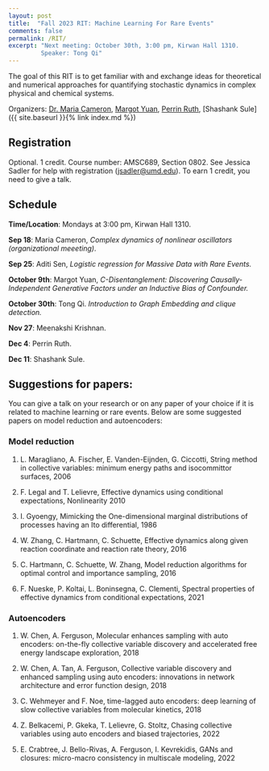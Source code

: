 ```yaml
---
layout: post
title:  "Fall 2023 RIT: Machine Learning For Rare Events"
comments: false
permalink: /RIT/
excerpt: "Next meeting: October 30th, 3:00 pm, Kirwan Hall 1310. 
         Speaker: Tong Qi"
---
```


The goal of this RIT is to get familiar with and exchange ideas for theoretical and numerical approaches for quantifying stochastic dynamics in complex physical and chemical systems.

Organizers: [Dr. Maria Cameron](https://www.math.umd.edu/~mariakc/), [Margot Yuan](mailto:jyuan@umd.edu), [Perrin Ruth](mailto:pruth@umd.edu), [Shashank Sule]({{ site.baseurl }}{% link index.md %})

## Registration 

Optional. 1 credit. Course number: AMSC689, Section 0802. See Jessica Sadler for help with registration (jsadler@umd.edu). To earn 1 credit, you need to give a talk.  

## Schedule 

**Time/Location**: Mondays at 3:00 pm, Kirwan Hall 1310. 

**Sep 18**: Maria Cameron, *Complex dynamics of nonlinear oscillators (organizational meeeting)*. 

**Sep 25**: Aditi Sen, *Logistic regression for Massive Data with Rare Events.* 

**October 9th**: Margot Yuan, *C-Disentanglement: Discovering Causally-Independent Generative Factors under an Inductive Bias of Confounder.*

**October 30th**: Tong Qi. *Introduction to Graph Embedding and clique detection.* 

**Nov 27**: Meenakshi Krishnan.

**Dec 4**: Perrin Ruth.

**Dec 11**: Shashank Sule.

## Suggestions for papers:

You can give a talk on your research or on any paper of your choice if it is related to machine learning or rare events. Below are some suggested papers on model reduction and autoencoders: 

### Model reduction

1. L. Maragliano, A. Fischer, E. Vanden-Eijnden, G. Ciccotti, String method in collective variables: minimum energy paths and isocommittor surfaces, 2006

2. F. Legal and T. Lelievre, Effective dynamics using conditional expectations, Nonlinearity 2010

3. I. Gyoengy, Mimicking the One-dimensional marginal distributions of processes having an Ito differential, 1986

4. W. Zhang, C. Hartmann, C. Schuette, Effective dynamics along given reaction coordinate and reaction rate theory, 2016

5. C. Hartmann, C. Schuette, W. Zhang, Model reduction algorithms for optimal control and importance sampling, 2016

6. F. Nueske, P. Koltai, L. Boninsegna, C. Clementi, Spectral properties of effective dynamics from conditional expectations, 2021

### Autoencoders 

1. W. Chen, A. Ferguson, Molecular enhances sampling with auto encoders: on-the-fly collective variable discovery and accelerated free energy landscape exploration, 2018

2. W. Chen, A. Tan, A. Ferguson, Collective variable discovery and enhanced sampling using auto encoders: innovations in network architecture and error function design, 2018

3. C. Wehmeyer and F. Noe, time-lagged auto encoders: deep learning of slow collective variables from molecular kinetics, 2018

4. Z. Belkacemi, P. Gkeka, T. Lelievre, G. Stoltz, Chasing collective variables using auto encoders and biased trajectories, 2022

5. E. Crabtree, J. Bello-Rivas, A. Ferguson, I. Kevrekidis, GANs and closures: micro-macro consistency in multiscale modeling, 2022

<!-- ## Program 

Each meeting, one of the participants will give a talk on a paper relevant to the subject of the RIT or on his/her research if it is related to ML or rare events. -->


